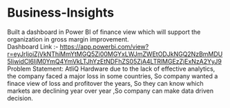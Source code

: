 # Business-Insights
Built a dashboard in Power BI of finance view which will support the organization in gross margin improvement.                                                                                                          
Dashboard Link :- https://app.powerbi.com/view?r=eyJrIjoiZjVkNThiMmYtMGQ5Zi00MGYxLWJmZWEtODJkNGQ2NzBmMDU5IiwidCI6IjM0YmQ4YmVkLTJhYzEtNDFhZS05ZjA4LTRlMGEzZjExNzA2YyJ9                                                    
Problem Statement: AtliQ Hardware due to the lack of effective analytics, the company faced a major loss in some countries, So company wanted a finace view of loss and profitover the years, So they can know which markets are declining year over year ,So company can make data driven decision.
